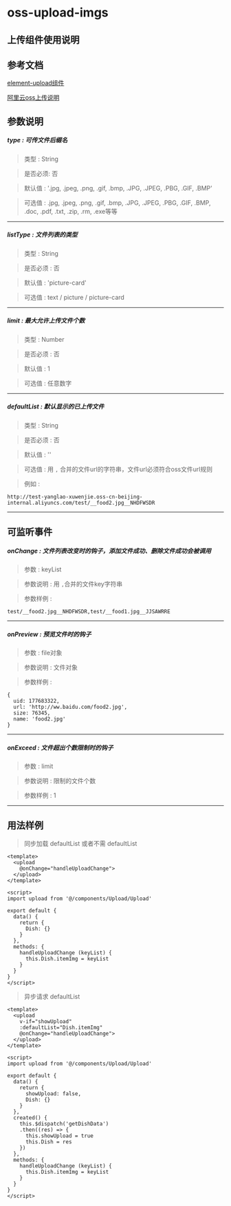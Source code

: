 # oss-upload-imgs
## 上传组件使用说明


## 参考文档
[element-upload组件](https://element.eleme.cn/#/zh-CN/component/upload)

[阿里云oss上传说明](https://help.aliyun.com/document_detail/31927.html?spm=a2c4g.11186623.6.1328.6dd558abOX5z1H)


## 参数说明

##### type : 可传文件后缀名

> 类型 : String

> 是否必须: 否

> 默认值 : '.jpg, .jpeg, .png, .gif, .bmp, .JPG, .JPEG, .PBG, .GIF, .BMP'

> 可选值 : .jpg, .jpeg, .png, .gif, .bmp, .JPG, .JPEG, .PBG, .GIF, .BMP, .doc, .pdf, .txt, .zip, .rm, .exe等等
***

##### listType : 文件列表的类型

> 类型 : String

> 是否必须 : 否

> 默认值 : 'picture-card'

> 可选值 : text / picture / picture-card
***

##### limit : 最大允许上传文件个数

> 类型 : Number

> 是否必须 : 否

> 默认值 : 1

> 可选值 : 任意数字
***

##### defaultList : 默认显示的已上传文件

> 类型 : String

> 是否必须 : 否

> 默认值 : ''

> 可选值 : 用 `,` 合并的文件url的字符串，文件url必须符合oss文件url规则

> 例如 : 
```
http://test-yanglao-xuwenjie.oss-cn-beijing-internal.aliyuncs.com/test/__food2.jpg__NHDFWSDR
```
***


## 可监听事件

##### onChange : 文件列表改变时的钩子，添加文件成功、删除文件成功会被调用

> 参数 : keyList

> 参数说明 : 用 `,`合并的文件key字符串

> 参数样例 : 
```
test/__food2.jpg__NHDFWSDR,test/__food1.jpg__JJSAWRRE
```
***

##### onPreview : 预览文件时的钩子

> 参数 : file对象

> 参数说明 : 文件对象

> 参数样例 : 
```
{
  uid: 177683322,
  url: 'http://ww.baidu.com/food2.jpg',
  size: 76345,
  name: 'food2.jpg'
}
```
***

##### onExceed : 文件超出个数限制时的钩子

> 参数 : limit

> 参数说明 : 限制的文件个数

> 参数样例 : 1
***


## 用法样例
> 同步加载 defaultList 或者不需 defaultList
```
<template>
  <upload
    @onChange="handleUploadChange">
  </upload>
</template>

<script>
import upload from '@/components/Upload/Upload'

export default {
  data() {
    return {
      Dish: {}
    }
  },
  methods: {
    handleUploadChange (keyList) {
      this.Dish.itemImg = keyList
    }
  }
}
</script>
```

> 异步请求 defaultList

```
<template>
  <upload
    v-if="showUpload"
    :defaultList="Dish.itemImg"
    @onChange="handleUploadChange">
  </upload>
</template>

<script>
import upload from '@/components/Upload/Upload'

export default {
  data() {
    return {
      showUpload: false,
      Dish: {}
    }
  },
  created() {
    this.$dispatch('getDishData')
    .then((res) => {
      this.showUpload = true
      this.Dish = res
    })
  },
  methods: {
    handleUploadChange (keyList) {
      this.Dish.itemImg = keyList
    }
  }
}
</script>
```
